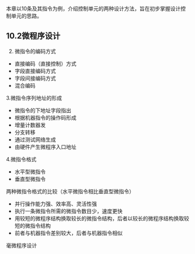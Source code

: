 本章以10条及其指令为例，介绍控制单元的两种设计方法，旨在初步掌握设计控制单元的思路。




## 10.2微程序设计


2. 微指令的编码方式
- 直接编码（直接控制）方式
- 字段直接编码方式
- 字段间接编码方式
- 混合编码

3.微指令序列地址的形成
- 微指令的下地址字段指出
- 根据机器指令的操作码形成
- 增量计数器发
- 分支转移
- 通过测试网络生成
- 由硬件产生微程序入口地址


4.微指令格式
- 水平型微指令
- 垂直型微指令

两种微指令格式的比较（水平微指令相比垂直型微指令）
- 并行操作能力强、效率高、灵活性强
- 执行一条微指令所需的微指令数目少，速度更快
- 用较短的微程序结构换取较长的微指令结构，后者以较长的微程序结构换取较短的微指令结构
- 前者与机器指令差别较大，后者与机器指令相似


毫微程序设计




